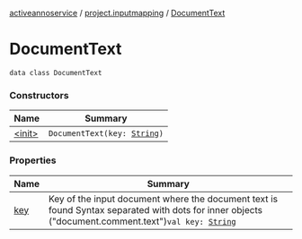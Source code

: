 [activeannoservice](../../index.md) / [project.inputmapping](../index.md) / [DocumentText](./index.md)

# DocumentText

`data class DocumentText`

### Constructors

| Name | Summary |
|---|---|
| [&lt;init&gt;](-init-.md) | `DocumentText(key: `[`String`](https://kotlinlang.org/api/latest/jvm/stdlib/kotlin/-string/index.html)`)` |

### Properties

| Name | Summary |
|---|---|
| [key](key.md) | Key of the input document where the document text is found Syntax separated with dots for inner objects ("document.comment.text")`val key: `[`String`](https://kotlinlang.org/api/latest/jvm/stdlib/kotlin/-string/index.html) |
